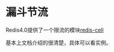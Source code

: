# 漏斗节流

  Redis4.0提供了一个限流的模块[redis-cell](https://github.com/brandur/redis-cell)

  基本上文档介绍的很清楚，具体可以看实例。